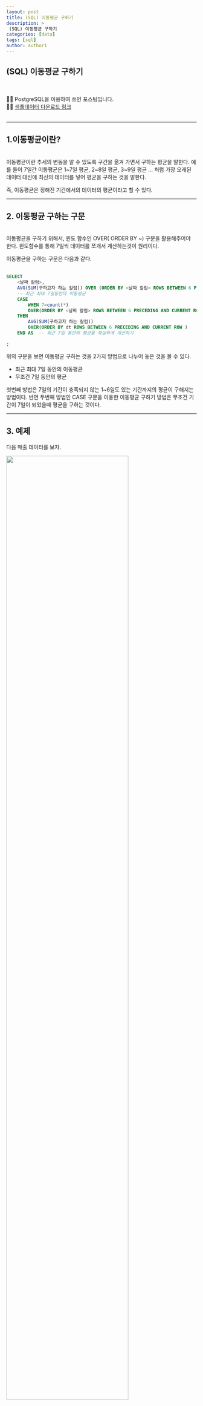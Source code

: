 ```yaml
---
layout: post
title: (SQL) 이동평균 구하기
description: >
 (SQL) 이동평균 구하기
categories: [data] 
tags: [sql]
author: author1
---
```



 (SQL) 이동평균 구하기
---

<br>

✋🏾 PostgreSQL을 이용하여 쓰인 포스팅입니다. <br>
✋🏾 [샘플데이터 다운로드 링크](https://datata29.github.io/data/2021/03/14/SQL3/)
<br>
<br>

---


## 1.이동평균이란?

<br>
이동평균이란 추세의 변동을 알 수 있도록 구간을 옮겨 가면서 구하는 평균을 말한다.
예를 들어 7일간 이동평균은 1~7일 평균, 2~8일 평균, 3~9일 평균 ... 처럼
가장 오래된 데이터 대신에 최신의 데이터를 넣어 평균을 구하는 것을 말한다.

즉, 이동평균은 정해진 기간에서의 데이터의 평균이라고 할 수 있다.



---


## 2. 이동평균 구하는 구문 

<br>
이동평균을 구하기 위해서, 윈도 함수인 OVER( ORDER BY ~) 구문을 활용해주어야 한다.
윈도함수를 통해 7일씩 데이터를 쪼개서 계산하는것이 원리이다.


이동평균을 구하는 구문은 다음과 같다.<br><br>

```sql
SELECT 
    <날짜 칼럼>,
    AVG(SUM(구하고자 하는 칼럼)) OVER (ORDER BY <날짜 칼럼> ROWS BETWEEN 6 PRECEDING AND CURRENT ROW) ,
    -- 최근 최대 7일동안의 이동평균
    CASE
        WHEN 7=count(*)
        OVER(ORDER BY <날짜 칼럼> ROWS BETWEEN 6 PRECEDING AND CURRENT ROW )
    THEN
        AVG(SUM(구하고자 하는 칼럼))
        OVER(ORDER BY dt ROWS BETWEEN 6 PRECEDING AND CURRENT ROW )
    END AS  -- 최근 7일 동안의 평균을 확실하게 계산하기

;
```

위의 구문을 보면 이동평균 구하는 것을 2가지 방법으로 나누어 놓은 것을 볼 수 있다.
* 최근 최대 7일 동안의 이동평균
* 무조건 7일 동안의 평균 

첫번째 방법은 7일의 기간이 충족되지 않는 1~6일도 있는 기간까지의 평균이 구해지는 방법이다.
반면 두번째 방법인 CASE 구문을 이용한 이동평균 구하기 방법은 무조건 기간이 7일이 되었을때 
평균을 구하는 것이다.



---


## 3. 예제 


다음 매출 데이터를 보자.

<img src="{{ site.baseurl }}/assets/img/SQL14_001.jpeg" width="80%" height="80%">


이 매출 데이터를 위에서 소개한 쿼리를 이용해 날짜별 매출과 7일 이동평균을 집계하는 결과물을 출력해보자<br><br>


```sql
SELECT
    dt,
    SUM(purchase_amount) AS total_amount,
    AVG(SUM(purchase_amount)) OVER(ORDER BY dt ROWS BETWEEN 6 PRECEDING AND CURRENT ROW ) AS seven_day_avg, -- 최근 최대 7일 동안의 평균 계산하기.
    CASE
        WHEN 7=count(*)
        OVER(ORDER BY dt ROWS BETWEEN 6 PRECEDING AND CURRENT ROW )
    THEN
        AVG(SUM(purchase_amount))
        OVER(ORDER BY dt ROWS BETWEEN 6 PRECEDING AND CURRENT ROW )
    END AS seven_day_avg_strict -- 최근 7일 동안의 평균을 확실하게 계산하기
FROM purchase_log
GROUP BY dt
ORDER BY dt;
```
<br>




아래와 같이 출력 됨을 알 수 있다.

<img src="{{ site.baseurl }}/assets/img/SQL14_002.jpeg" width="80%" height="80%">


---


